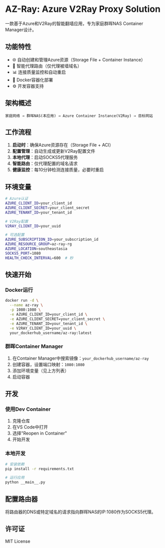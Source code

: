 # AZ-Ray: Azure V2Ray Proxy Solution

一款基于Azure和V2Ray的智能翻墙应用，专为家庭群晖NAS Container Manager设计。

## 功能特性

- 🌐 自动创建和管理Azure资源（Storage File + Container Instance）
- 🔄 智能代理路由（仅代理被墙域名）
- 📊 连接质量监控和自动重启
- 🐳 Docker容器化部署
- ⚙️ 开发容器支持

## 架构概述

```
家庭网络 → 群晖NAS(本应用) → Azure Container Instance(V2Ray) → 目标网站
```

## 工作流程

1. **启动时**：确保Azure资源存在（Storage File + ACI）
2. **配置管理**：自动生成或更新V2Ray配置文件
3. **本地代理**：启动SOCKS5代理服务
4. **智能路由**：仅代理配置的域名请求
5. **健康监控**：每10分钟检测连接质量，必要时重启

## 环境变量

```bash
# Azure认证
AZURE_CLIENT_ID=your_client_id
AZURE_CLIENT_SECRET=your_client_secret
AZURE_TENANT_ID=your_tenant_id

# V2Ray配置
V2RAY_CLIENT_ID=your_uuid

# 可选配置
AZURE_SUBSCRIPTION_ID=your_subscription_id
AZURE_RESOURCE_GROUP=az-ray-rg
AZURE_LOCATION=southeastasia
SOCKS5_PORT=1080
HEALTH_CHECK_INTERVAL=600  # 秒
```

## 快速开始

### Docker运行

```bash
docker run -d \
  --name az-ray \
  -p 1080:1080 \
  -e AZURE_CLIENT_ID=your_client_id \
  -e AZURE_CLIENT_SECRET=your_client_secret \
  -e AZURE_TENANT_ID=your_tenant_id \
  -e V2RAY_CLIENT_ID=your_uuid \
  your_dockerhub_username/az-ray:latest
```

### 群晖Container Manager

1. 在Container Manager中搜索镜像：`your_dockerhub_username/az-ray`
2. 创建容器，设置端口映射：`1080:1080`
3. 添加环境变量（见上方列表）
4. 启动容器

## 开发

### 使用Dev Container

1. 克隆仓库
2. 在VS Code中打开
3. 选择"Reopen in Container"
4. 开始开发

### 本地开发

```bash
# 安装依赖
pip install -r requirements.txt

# 运行应用
python __main__.py
```

## 配置路由器

将路由器的DNS或特定域名的请求指向群晖NAS的IP:1080作为SOCKS5代理。

## 许可证

MIT License
